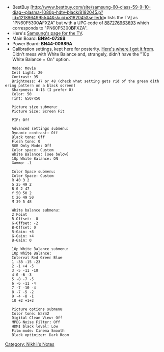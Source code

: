 -   BestBuy
    \[<http://www.bestbuy.com/site/samsung-60-class-59-9-10-diag--plasma-1080p-hdtv-black/8182045.p?id=1218864995544&skuid=8182045&sellerId>=
    lists the TV\] as "PN60F5300**A**FXZA" but with a UPC code of
    [887276963693](http://www.upcindex.com/887276963693) which
    corresponds to "PN60F5300**B**FXZA".
-   Here's [Samsung's page for the
    TV](http://www.samsung.com/us/support/owners/product/PN60F5300AFXZA).
-   Main Board: **BN94-0728B**
-   Power Board: **BN44-00689A**
-   Calibration settings, kept here for posterity. [Here's where I got
    it
    from](http://www.avsforum.com/forum/167-plasma-flat-panel-displays/1476482-samsung-pn60f5300-calibration-settings-26.html#post27866097).
    Didn't mess with White Balance and, strangely, didn't have the "10p
    White Balance = On" option.

`   Mode: Movie`  
`   Cell Light: 20`  
`   Contrast: 95`  
`   Brightness: 47 or 48 (check what setting gets rid of the green dithering pattern on a black screen)`  
`   Sharpness: 0-15 (I prefer 0)`  
`   Color: 50`  
`   Tint: G50/R50`

`   Picture size submenu:`  
`   Picture Size: Screen Fit`

`   PIP: Off`

`   Advanced settings submenu:`  
`   Dynamic contrast: Off`  
`   Black tone: Off`  
`   Flesh tone: 0`  
`   RGB Only Mode: Off`  
`   Color space: Custom`  
`   White Balance: [see below]`  
`   10p White Balance: ON`  
`   Gamma: -1`

`   Color Space submenu:`  
`   Color Space: Custom`  
`   R 40 3 2`  
`   G 25 49 2`  
`   B 0 2 47`  
`   Y 50 50 2`  
`   C 26 49 50`  
`   M 39 5 48`

`   White balance submenu:`  
`   2 Point `  
`   R-Offset: -8`  
`   G-Offset: -2`  
`   B-Offset: 0`  
`   R-Gain: +8`  
`   G-Gain: +4`  
`   B-Gain: 0`

`   10p White Balance submenu:`  
`   10p White Balance: `  
`   Interval Red Green Blue`  
`   1 -38 -15 -23`  
`   2 -1 +4 -5`  
`   3 -5 -11 -10`  
`   4 0 -6 -3`  
`   5 -8 -7 -5`  
`   6 -6 -11 -4`  
`   7 -7 -10 -4`  
`   8 -7 -5 -2`  
`   9 -4 -8 -1`  
`   10 +2 +1+2`

`   Picture options submenu`  
`   Color tone: Warm2`  
`   Digital Clean View: Off`  
`   MPEG Noise Filter: Off`  
`   HDMI black level: Low`  
`   Film mode: Cinema Smooth`  
`   Black optimizer: Dark Room`

[Category: Nikhil's Notes](Category:_Nikhil's_Notes "wikilink")
